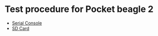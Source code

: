 Test procedure for Pocket beagle 2
==================================

* [Serial Console](serial_console.md)
* [SD Card](sd-card.md)
